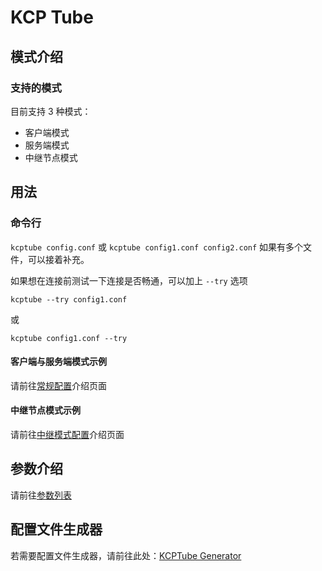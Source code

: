 # KCP Tube

## 模式介绍

### 支持的模式
目前支持 3 种模式：
- 客户端模式
- 服务端模式
- 中继节点模式

## 用法

### 命令行
`kcptube config.conf`
或
`kcptube config1.conf config2.conf`
如果有多个文件，可以接着补充。

如果想在连接前测试一下连接是否畅通，可以加上 ``--try`` 选项

```
kcptube --try config1.conf
```
或
```
kcptube config1.conf --try
```

#### 客户端与服务端模式示例
请前往[常规配置](client_server_zh-hans.md)介绍页面

#### 中继节点模式示例
请前往[中继模式配置](relay_mode_zh-hans.md)介绍页面

## 参数介绍
请前往[参数列表](parameters_zh-hans.md)

## 配置文件生成器

若需要配置文件生成器，请前往此处：[KCPTube Generator](https://github.com/cnbatch/KCPTubeGenerator)